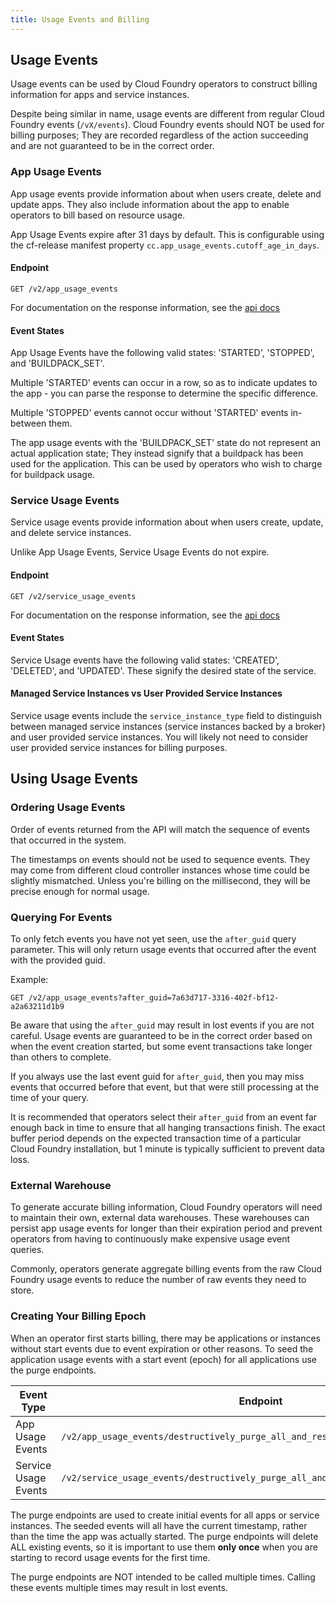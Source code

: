 ```yaml
---
title: Usage Events and Billing
---
```


## Usage Events
Usage events can be used by Cloud Foundry operators to construct billing information for apps and service instances.

Despite being similar in name, usage events are different from regular Cloud Foundry events (`/vX/events`). Cloud Foundry events should NOT be used for billing purposes; They are recorded regardless of the action succeeding and are not guaranteed to be in the correct order.

### App Usage Events

App usage events provide information about when users create, delete and update apps. They also include information about the app to enable operators to bill based on resource usage.

App Usage Events expire after 31 days by default. This is configurable using the cf-release manifest property `cc.app_usage_events.cutoff_age_in_days`.

#### Endpoint

`GET /v2/app_usage_events`

For documentation on the response information, see the [api docs](http://apidocs.cloudfoundry.org/latest-release/app_usage_events/list_all_app_usage_events.html)

#### Event States
App Usage Events have the following valid states: 'STARTED', 'STOPPED', and 'BUILDPACK_SET'.

Multiple 'STARTED' events can occur in a row, so as to indicate updates to the app - you can parse the response to determine the specific difference.  

Multiple 'STOPPED' events cannot occur without 'STARTED' events in-between them.  

The app usage events with the 'BUILDPACK_SET' state do not represent an actual application state; They instead signify that a buildpack has been used for the application. This can be used by operators who wish to charge for buildpack usage.


### Service Usage Events

Service usage events provide information about when users create, update, and delete service instances.

Unlike App Usage Events, Service Usage Events do not expire.  

#### Endpoint

`GET /v2/service_usage_events`

For documentation on the response information, see the [api docs](http://apidocs.cloudfoundry.org/latest-release/service_usage_events/list_service_usage_events.html)

#### Event States

Service Usage events have the following valid states: 'CREATED', 'DELETED', and 'UPDATED'.  These signify the desired state of the service.

#### Managed Service Instances vs User Provided Service Instances

Service usage events include the `service_instance_type` field to distinguish between managed service instances (service instances backed by a broker) and user provided service instances. You will likely not need to consider user provided service instances for billing purposes.

## Using Usage Events


### Ordering Usage Events
Order of events returned from the API will match the sequence of events that occurred in the system.

The timestamps on events should not be used to sequence events.  They may come from different cloud controller instances whose time could be slightly mismatched.  Unless you're billing on the millisecond, they will be precise enough for normal usage.

### Querying For Events
To only fetch events you have not yet seen, use the `after_guid` query parameter. This will only return usage events that occurred after the event with the provided guid.

Example:

```
GET /v2/app_usage_events?after_guid=7a63d717-3316-402f-bf12-a2a63211d1b9
```

Be aware that using the `after_guid` may result in lost events if you are not careful. Usage events are guaranteed to be in the correct order based on when the event creation started, but some event transactions take longer than others to complete.

If you always use the last event guid for `after_guid`, then you may miss events that occurred before that event, but that were still processing at the time of your query.

It is recommended that operators select their `after_guid` from an event far enough back in time to ensure that all hanging transactions finish.  The exact buffer period depends on the expected transaction time of a particular Cloud Foundry installation, but 1 minute is typically sufficient to prevent data loss.

### External Warehouse
To generate accurate billing information, Cloud Foundry operators will need to maintain their own, external data warehouses. These warehouses can persist app usage events for longer than their expiration period and prevent operators from having to continuously make expensive usage event queries.

Commonly, operators generate aggregate billing events from the raw Cloud Foundry usage events to reduce the number of raw events they need to store.

### Creating Your Billing Epoch
When an operator first starts billing, there may be applications or instances without start events due to event expiration or other reasons. To seed the application usage events with a start event (epoch) for all applications use the purge endpoints.

|Event Type| Endpoint | Documentation |
|---|---|---|
| App Usage Events | `/v2/app_usage_events/destructively_purge_all_and_reseed_started_apps`| [api docs](http://apidocs.cloudfoundry.org/latest-release/service_usage_events/list_service_usage_events.html) |
| Service Usage Events | `/v2/service_usage_events/destructively_purge_all_and_reseed_existing_instances` | [api docs](http://apidocs.cloudfoundry.org/latest-release/service_usage_events/purge_and_reseed_service_usage_events.html) |

The purge endpoints are used to create initial events for all apps or service instances. The seeded events will all have the current timestamp, rather than the time the app was actually started. The purge endpoints will delete ALL existing events, so it is important to use them **only once** when you are starting to record usage events for the first time.

The purge endpoints are NOT intended to be called multiple times.  Calling these events multiple times may result in lost events.
